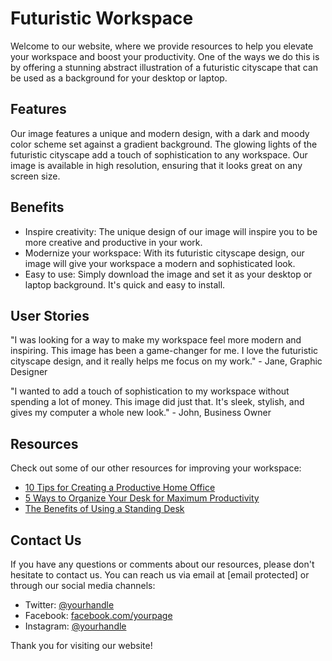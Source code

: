 <!--font:Exo 2-->

# Futuristic Workspace

Welcome to our website, where we provide resources to help you elevate your workspace and boost your productivity. One of the ways we do this is by offering a stunning abstract illustration of a futuristic cityscape that can be used as a background for your desktop or laptop.

## Features

Our image features a unique and modern design, with a dark and moody color scheme set against a gradient background. The glowing lights of the futuristic cityscape add a touch of sophistication to any workspace. Our image is available in high resolution, ensuring that it looks great on any screen size.

## Benefits

- Inspire creativity: The unique design of our image will inspire you to be more creative and productive in your work.
- Modernize your workspace: With its futuristic cityscape design, our image will give your workspace a modern and sophisticated look.
- Easy to use: Simply download the image and set it as your desktop or laptop background. It's quick and easy to install.

## User Stories

"I was looking for a way to make my workspace feel more modern and inspiring. This image has been a game-changer for me. I love the futuristic cityscape design, and it really helps me focus on my work." - Jane, Graphic Designer

"I wanted to add a touch of sophistication to my workspace without spending a lot of money. This image did just that. It's sleek, stylish, and gives my computer a whole new look." - John, Business Owner

## Resources

Check out some of our other resources for improving your workspace:

- [10 Tips for Creating a Productive Home Office](#)
- [5 Ways to Organize Your Desk for Maximum Productivity](#)
- [The Benefits of Using a Standing Desk](#)

## Contact Us

If you have any questions or comments about our resources, please don't hesitate to contact us. You can reach us via email at [email protected] or through our social media channels:

- Twitter: [@yourhandle](#)
- Facebook: [facebook.com/yourpage](#)
- Instagram: [@yourhandle](#)

Thank you for visiting our website!

<!--

Write me content for website with wallpaper which alt text is:

"A wallpaper featuring an abstract illustration of a futuristic cityscape, with glowing lights and a dark and moody color scheme, set against a gradient background."

The name/title of the page should not be 1:1 copy of the alt text but rather a real content of the website which is using this wallpaper.

- Use markdown format 
- Start with heading
- Heading should be short and concise
- The content should look like a real website 
- The website should not be about the wallpaper, wallpaper is just a related background
- Heading should be contain work "wallpaper" or "background"
- Include real sections like references, contact, user stories, etc. use things relevant to the page purpose.
- Feel free to use structure like headings, bullets, numbering, blockquotes, paragraphs, horizontal lines, etc.
- You can use formatting like bold or _italic_
- You can include UTF-8 emojis
- Links should be only #hash anchors (and you can refer to the document itself)
- Do not include images


---


# Futuristic Cityscape Wallpaper for Your Creative Workspace

Welcome to our website! We provide a stunning abstract wallpaper featuring a futuristic cityscape that will give your workspace a unique and creative vibe. Our wallpaper is perfect for anyone who wants to add a touch of modernity to their desktop or laptop.

## Features

Our wallpaper features an abstract illustration of a futuristic cityscape, with glowing lights and a dark and moody color scheme, set against a gradient background. The wallpaper is available in high resolution, ensuring that it looks great on any screen size.

## Benefits

- Enhance your creativity: The unique design of our wallpaper will inspire you to be more creative and productive in your work.
- Modernize your workspace: With its futuristic cityscape design, our wallpaper will give your workspace a modern and sophisticated look.
- Easy to install: Installing our wallpaper is quick and easy. Simply download the image and set it as your desktop background.

## User Stories

"I was looking for a wallpaper that would help me get into the creative mindset when working on my designs. This wallpaper has been a game-changer for me. I love the futuristic cityscape design, and it really helps me focus on my work." - Jane, Graphic Designer

"I wanted to modernize my workspace and make it look more professional. This wallpaper did just that. It's sleek, stylish, and gives my computer a whole new look." - John, Business Owner

## References

Check out some of our other wallpapers:

- [Mountain Landscape](#)
- [Ocean Waves](#)
- [Galaxy Stars](#)

## Contact Us

If you have any questions or comments about our wallpaper, please don't hesitate to contact us. You can reach us via email at [email protected] or through our social media channels:

- Twitter: [@yourhandle](#)
- Facebook: [facebook.com/yourpage](#)
- Instagram: [@yourhandle](#)

Thank you for visiting our website!


---


Heading should not include word "wallpaper". The website should not be about the wallpaper itself, wallpaper is just a related background, rewrite whole content.


---


# Elevate Your Workspace with a Futuristic Cityscape

Welcome to our website, where we provide resources to help you elevate your workspace and boost your productivity. One of the ways we do this is by offering a stunning abstract illustration of a futuristic cityscape that can be used as a background for your desktop or laptop.

## Features

Our image features a unique and modern design, with a dark and moody color scheme set against a gradient background. The glowing lights of the futuristic cityscape add a touch of sophistication to any workspace. Our image is available in high resolution, ensuring that it looks great on any screen size.

## Benefits

- Inspire creativity: The unique design of our image will inspire you to be more creative and productive in your work.
- Modernize your workspace: With its futuristic cityscape design, our image will give your workspace a modern and sophisticated look.
- Easy to use: Simply download the image and set it as your desktop or laptop background. It's quick and easy to install.

## User Stories

"I was looking for a way to make my workspace feel more modern and inspiring. This image has been a game-changer for me. I love the futuristic cityscape design, and it really helps me focus on my work." - Jane, Graphic Designer

"I wanted to add a touch of sophistication to my workspace without spending a lot of money. This image did just that. It's sleek, stylish, and gives my computer a whole new look." - John, Business Owner

## Resources

Check out some of our other resources for improving your workspace:

- [10 Tips for Creating a Productive Home Office](#)
- [5 Ways to Organize Your Desk for Maximum Productivity](#)
- [The Benefits of Using a Standing Desk](#)

## Contact Us

If you have any questions or comments about our resources, please don't hesitate to contact us. You can reach us via email at [email protected] or through our social media channels:

- Twitter: [@yourhandle](#)
- Facebook: [facebook.com/yourpage](#)
- Instagram: [@yourhandle](#)

Thank you for visiting our website!

-->
